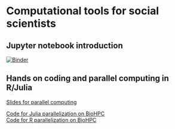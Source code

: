 # Computational tools for social scientists

## Jupyter notebook introduction

[![Binder](https://mybinder.org/badge_logo.svg)](https://mybinder.org/v2/gh/irudik/computational-tools-workshop/master)


## Hands on coding and parallel computing in R/Julia

[Slides for parallel computing](https://rawcdn.githack.com/irudik/computational-tools-workshop/8970713156fd03d2e3f0c327562c4af2c4cc1a32/parallelization.html)

[Code for Julia parallelization on BioHPC](https://github.com/irudik/computational-tools-workshop/blob/master/parallelization_server.jl)  
[Code for R parallelization on BioHPC](https://github.com/irudik/computational-tools-workshop/blob/master/parallelization_server.R)
